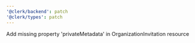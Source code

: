 ```yaml
---
'@clerk/backend': patch
'@clerk/types': patch
---
```


Add missing property 'privateMetadata' in OrganizationInvitation resource
